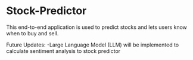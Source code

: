 # Stock-Predictor

This end-to-end application is used to predict stocks and lets users know when to buy and sell.

Future Updates:
  -Large Language Model (LLM) will be implemented to calculate sentiment analysis to stock predictor
